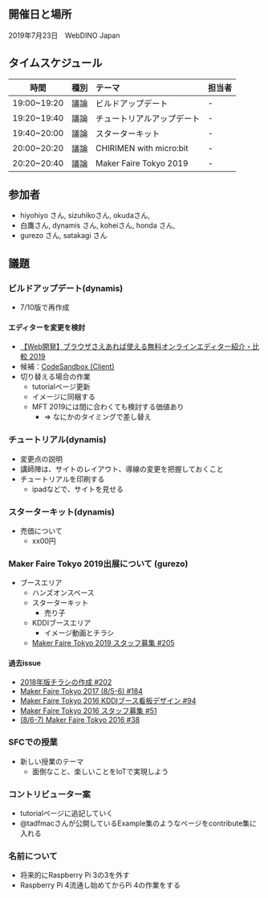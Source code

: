 ## 開催日と場所
2019年7月23日　WebDINO Japan

 ## タイムスケジュール
|時間|種別|テーマ|担当者|
|:----:|:----:|:----|:----|
|19:00~19:20|議論|ビルドアップデート|-|
|19:20~19:40|議論|チュートリアルアップデート|-|
|19:40~20:00|議論|スターターキット|-|
|20:00~20:20|議論|CHIRIMEN with micro:bit|-|
|20:20~20:40|議論|Maker Faire Tokyo 2019|-|

## 参加者
- hiyohiyo さん, sizuhikoさん, okudaさん, 
- 白鷹さん, dynamis さん, koheiさん, honda さん, 
- gurezo さん, satakagi さん

## 議題
### ビルドアップデート(dynamis)
- 7/10版で再作成

#### エディターを変更を検討
- [【Web開発】ブラウザさえあれば使える無料オンラインエディター紹介・比較 2019](https://qiita.com/righteous/items/9520164abae2b1140491)
- 候補：[CodeSandbox (Client)](https://codesandbox.io/)
- 切り替える場合の作業
  - tutorialページ更新
  - イメージに同梱する
  - MFT 2019には間に合わくても検討する価値あり
    - => なにかのタイミングで差し替え

### チュートリアル(dynamis)
- 変更点の説明
- 講師陣は、サイトのレイアウト、導線の変更を把握しておくこと
- チュートリアルを印刷する
  - ipadなどで、サイトを見せる

### スターターキット(dynamis)
- 売価について
  - xx00円

### Maker Faire Tokyo 2019出展について (gurezo)
- ブースエリア
  - ハンズオンスペース
  - スターターキット
    - 売り子
  - KDDIブースエリア
    - イメージ動画とチラシ
  - [Maker Faire Tokyo 2019 スタッフ募集 #205](https://github.com/chirimen-oh/any-issues/issues/205)      

#### 過去issue
- [2018年版チラシの作成 #202](https://github.com/chirimen-oh/any-issues/issues/202)  
- [Maker Faire Tokyo 2017 (8/5-6) #184](https://github.com/chirimen-oh/any-issues/issues/184)
- [Maker Faire Tokyo 2016 KDDIブース看板デザイン #94](https://github.com/chirimen-oh/any-issues/issues/94)
- [Maker Faire Tokyo 2016 スタッフ募集 #51](https://github.com/chirimen-oh/any-issues/issues/51)
- [(8/6-7) Maker Faire Tokyo 2016 #38](https://github.com/chirimen-oh/any-issues/issues/38)

### SFCでの授業
- 新しい授業のテーマ
  - 面倒なこと、楽しいことをIoTで実現しよう

### コントリビューター案
- tutorialページに追記していく
- @tadfmacさんが公開しているExample集のようなページをcontribute集に入れる

### 名前について
- 将来的にRaspberry Pi 3の3を外す
- Raspberry Pi 4流通し始めてからPi 4の作業をする
